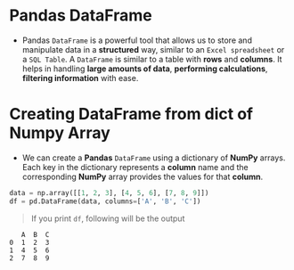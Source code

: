 # Pandas **DataFrame**

- Pandas `DataFrame` is a powerful tool that allows us to store and manipulate data in a **structured** way, similar to an `Excel spreadsheet` or a `SQL Table`. A `DataFrame` is similar to a table with **rows** and **columns**. It helps in handling **large amounts of data**, **performing calculations**, **filtering information** with ease.

# Creating DataFrame from dict of Numpy Array

- We can create a **Pandas** `DataFrame` using a dictionary of **NumPy** arrays. Each key in the dictionary represents a **column** name and the corresponding **NumPy** array provides the values for that **column**.

```python
data = np.array([[1, 2, 3], [4, 5, 6], [7, 8, 9]])
df = pd.DataFrame(data, columns=['A', 'B', 'C'])
```

> If you print `df`, following will be the output
```
   A  B  C
0  1  2  3
1  4  5  6
2  7  8  9
```

